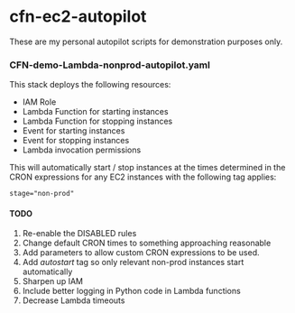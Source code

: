 # cfn-ec2-autopilot
These are my personal autopilot scripts for demonstration purposes only.

### CFN-demo-Lambda-nonprod-autopilot.yaml
This stack deploys the following resources:
* IAM Role
* Lambda Function for starting instances
* Lambda Function for stopping instances
* Event for starting instances
* Event for stopping instances
* Lambda invocation permissions

This will automatically start / stop instances at the times determined in the CRON expressions for any EC2 instances with the following tag applies:

```
stage="non-prod"
```

#### TODO
1. Re-enable the DISABLED rules
2. Change default CRON times to something approaching reasonable
3. Add parameters to allow custom CRON expressions to be used.
4. Add *autostart* tag so only relevant non-prod instances start automatically
5. Sharpen up IAM
6. Include better logging in Python code in Lambda functions
7. Decrease Lambda timeouts
